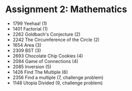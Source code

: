# Assignment 2: Mathematics

* 1799 Yeehaa! (1)
* 1401 Factorial (1)
* 2262 Goldbach's Conjecture (2)
* 2242 The Circumference of the Circle (2)
* 1654 Area (3)
* 2309 BST (3)
* 2693 Chocolate Chip Cookies (4)
* 2084 Game of Connections (4)
* 2085 Inversion (5)
* 1426 Find The Multiple (6)
* 2356 Find a multiple (7, challenge problem)
* 1148 Utopia Divided (9, challenge problem)
